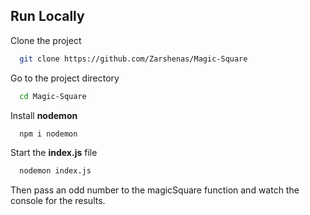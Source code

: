 
## Run Locally

Clone the project

```bash
  git clone https://github.com/Zarshenas/Magic-Square
```

Go to the project directory

```bash
  cd Magic-Square
```

Install **nodemon**

```bash
  npm i nodemon
```

Start the **index.js** file

```bash
  nodemon index.js
```

Then pass an odd number to the magicSquare function and watch the console for the results.
